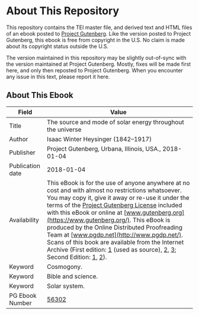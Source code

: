 # About This Repository

This repository contains the TEI master file, and derived text and HTML files of an ebook posted to [Project Gutenberg](https://www.gutenberg.org/). Like the version posted to Project Gutenberg, this ebook is free from copyright in the U.S. No claim is made about its copyright status outside the U.S.

The version maintained in this repository may be slightly out-of-sync with the version maintained at Project Gutenberg. Mostly, fixes will be made first here, and only then reposted to Project Gutenberg. When you encounter any issue in this text, please report it here.

## About This Ebook

| Field | Value |
| ----- | ----- |
| Title | The source and mode of solar energy throughout the universe |
| Author | Isaac Winter Heysinger (1842–1917) |
| Publisher | Project Gutenberg, Urbana, Illinois, USA., 2018-01-04 |
| Publication date | 2018-01-04 |
| Availability | This eBook is for the use of anyone anywhere at no cost and with almost no restrictions whatsoever. You may copy it, give it away or re-use it under the terms of the [Project Gutenberg License](https://www.gutenberg.org/license) included with this eBook or online at [www.gutenberg.org](https://www.gutenberg.org/). This eBook is produced by the Online Distributed Proofreading Team at [www.pgdp.net](http://www.pgdp.net/). Scans of this book are available from the Internet Archive (First edition: [1](https://archive.org/details/sourcemodeofsola00heysrich) (used as source), [2](https://archive.org/details/sourceandmodeso00heysgoog), [3](https://archive.org/details/sourceandmodeso01heysgoog); Second Edition: [1](https://archive.org/details/solarenergyitss00heysgoog), [2](https://archive.org/details/cu31924012302893)). |
| Keyword | Cosmogony. |
| Keyword | Bible and science. |
| Keyword | Solar system. |
| PG Ebook Number | [56302](https://www.gutenberg.org/ebooks/56302) |
